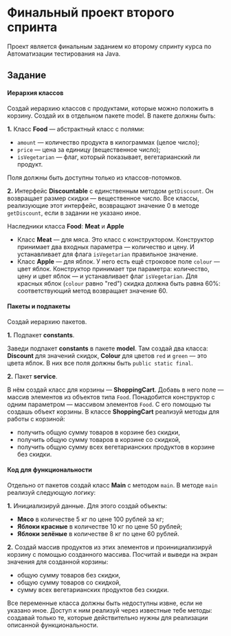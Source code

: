 # Финальный проект второго спринта

Проект является финальным заданием ко второму спринту курса по Автоматизации тестирования на Java.

## Задание 

#### Иерархия классов
Создай иерархию классов с продуктами, которые можно положить в корзину. Создай их в отдельном пакете model.
В пакете должны быть:

**1.** Класс **Food** — абстрактный класс с полями:
* `amount` — количество продукта в килограммах (целое число);
* `price` — цена за единицу (вещественное число);
* `isVegetarian` — флаг, который показывает, вегетарианский ли продукт.

Поля должны быть доступны только из классов-потомков.

**2.** Интерфейс **Discountable** c единственным методом `getDiscount`. Он возвращает размер скидки — вещественное число.
Все классы, реализующие этот интерфейс, возвращают значение 0 в методе `getDiscount`, если в задании не указано иное.

Наследники класса **Food**: **Meat** и **Apple**

* Класс **Meat** — для мяса. Это класс с конструктором. Конструктор принимает два входных параметра — количество и цену. И устанавливает для флага `isVegetarian` правильное значение. 
* Класс **Apple** — для яблок. У него есть ещё строковое поле `colour` — цвет яблок. Конструктор принимает три параметра: количество, цену и цвет яблок — и устанавливает флаг `isVegetarian`.
Для красных яблок (`colour` равно "red") скидка должна быть равна 60%: соответствующий метод возвращает значение 60.

#### Пакеты и подпакеты
Создай иерархию пакетов. 

**1.** Подпакет **constants**.

Заведи подпакет **constants** в пакете **model**. Там создай два класса: 
**Discount** для значений скидок,
**Colour** для цветов `red` и `green` — это цвета яблок. В них все поля должны быть `public static final`.

**2.** Пакет **service**. 

В нём создай класс для корзины — **ShoppingCart**. Добавь в него поле — массив элементов из объектов типа `Food`. Понадобится конструктор с одним параметром — массивом элементов `Food`. С его помощью ты создашь объект корзины. 
В классе **ShoppingCart** реализуй методы для работы с корзиной:
* получить общую сумму товаров в корзине без скидки,
* получить общую сумму товаров в корзине со скидкой,
* получить общую сумму всех вегетарианских продуктов в корзине без скидки.

#### Код для функциональности
Отдельно от пакетов создай класс **Main** с методом `main`. 
В методе `main` реализуй следующую логику:

**1.** Инициализируй данные. Для этого создай объекты:
* **Мясо** в количестве 5 кг по цене 100 рублей за кг;
* **Яблоки красные** в количестве 10 кг по цене 50 рублей;
* **Яблоки зелёные** в количестве 8 кг по цене 60 рублей.

**2.** Создай массив продуктов из этих элементов и проинициализируй корзину с помощью созданного массива.
Посчитай и выведи на экран значения для созданной корзины:
* общую сумму товаров без скидки,
* общую сумму товаров со скидкой,
* сумму всех вегетарианских продуктов без скидки.

Все переменные класса должны быть недоступны извне, если не указано иное. Доступ к ним реализуй через известные тебе методы: создавай только те, которые действительно нужны для реализации описанной функциональности.